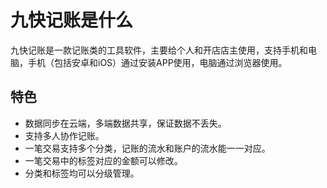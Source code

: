 # 九快记账是什么

九快记账是一款记账类的工具软件，主要给个人和开店店主使用，支持手机和电脑，手机（包括安卓和iOS）通过安装APP使用，电脑通过浏览器使用。

## 特色
* 数据同步在云端，多端数据共享，保证数据不丢失。
* 支持多人协作记账。
* 一笔交易支持多个分类，记账的流水和账户的流水能一一对应。
* 一笔交易中的标签对应的金额可以修改。
* 分类和标签均可以分级管理。